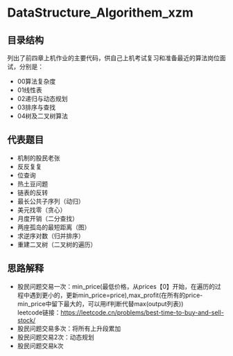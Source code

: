 # DataStructure_Algorithem_xzm
    
## 目录结构
列出了前四章上机作业的主要代码，供自己上机考试复习和准备最近的算法岗位面试，分别是：
- 00算法复杂度
- 01线性表
- 02递归与动态规划
- 03排序与查找
- 04树及二叉树算法

## 代表题目
- 机制的股民老张<br>
- 反反复复
- 位查询
- 热土豆问题
- 链表的反转
- 最长公共子序列（动归）
- 美元找零（贪心）
- 月度开销（二分查找）
- 两座孤岛的最短距离（图）
- 求逆序对数（归并排序）
- 重建二叉树（二叉树的遍历）

## 思路解释
- 股民问题交易一次：min_price(最低价格，从prices【0】开始，在遍历的过程中遇到更小的，更新min_price=price),max_profit(在所有的price-min_price中留下最大的，可以用if判断代替max(output列表))
<br>leetcode链接：https://leetcode.cn/problems/best-time-to-buy-and-sell-stock/
- 股民问题交易多次：将所有上升段累加
- 股民问题交易2次：动态规划
- 股民问题交易k次
